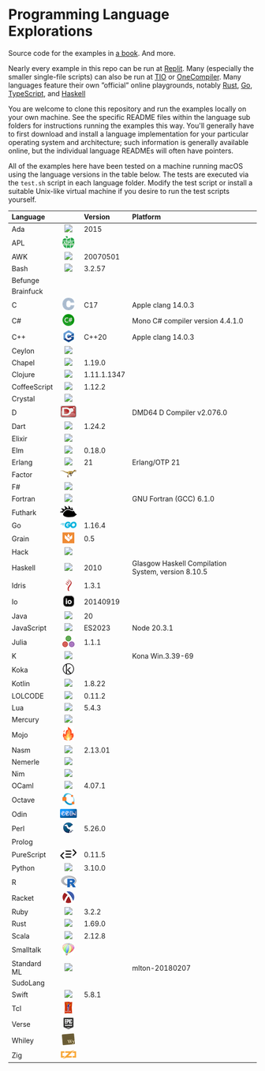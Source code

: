 # Programming Language Explorations

Source code for the examples in [a book](https://rtoal.github.io/ple). And more.

Nearly every example in this repo can be run at [Replit](https://replit.com). Many
(especially the smaller single-file scripts) can also be run at [TIO](https://tio.run)
or [OneCompiler](https://onecompiler.com/). Many languages feature their own
”official” online playgrounds, notably [Rust](https://play.rust-lang.org/),
[Go](https://play.golang.com/), [TypeScript](https://www.typescriptlang.org/play),
and [Haskell](https://play.haskell.org/)

You are welcome to clone this repository and run the examples locally on your own
machine. See the specific README files within the language sub folders for instructions
running the examples this way. You'll generally have to first download and install a
language implementation for your particular operating system and architecture; such
information is generally available online, but the individual language READMEs will
often have pointers.

All of the examples here have been tested on a machine running macOS using the
language versions in the table below. The tests are executed via the `test.sh`
script in each language folder. Modify the test script or install a suitable
Unix-like virtual machine if you desire to run the test scripts yourself.

| **Language** |                                              | **Version** | **Platform**                                       |
| :----------- | :------------------------------------------: | :---------- | :------------------------------------------------- |
| Ada          |     ![](docs/resources/ada-logo-24.png)      | 2015        |                                                    |
| APL          |     ![](docs/resources/apl-logo-24.png)      |             |                                                    |
| AWK          |     ![](docs/resources/awk-logo-24.png)      | 20070501    |                                                    |
| Bash         |     ![](docs/resources/bash-logo-24.png)     | 3.2.57      |                                                    |
| Befunge      |                                              |             |                                                    |
| Brainfuck    |                                              |             |                                                    |
| C            |      ![](docs/resources/c-logo-24.png)       | C17         | Apple clang 14.0.3                                 |
| C#           |    ![](docs/resources/csharp-logo-24.png)    |             | Mono C# compiler version 4.4.1.0                   |
| C++          |     ![](docs/resources/cpp-logo-24.png)      | C++20       | Apple clang 14.0.3                                 |
| Ceylon       |    ![](docs/resources/ceylon-logo-24.png)    |             |                                                    |
| Chapel       |    ![](docs/resources/chapel-logo-24.png)    | 1.19.0      |                                                    |
| Clojure      |   ![](docs/resources/clojure-logo-24.png)    | 1.11.1.1347 |                                                    |
| CoffeeScript | ![](docs/resources/coffeescript-logo-24.png) | 1.12.2      |                                                    |
| Crystal      |   ![](docs/resources/crystal-logo-24.png)    |             |                                                    |
| D            |      ![](docs/resources/d-logo-24.png)       |             | DMD64 D Compiler v2.076.0                          |
| Dart         |     ![](docs/resources/dart-logo-24.png)     | 1.24.2      |                                                    |
| Elixir       |    ![](docs/resources/elixir-logo-24.png)    |             |                                                    |
| Elm          |     ![](docs/resources/elm-logo-24.png)      | 0.18.0      |                                                    |
| Erlang       |    ![](docs/resources/erlang-logo-24.png)    | 21          | Erlang/OTP 21                                      |
| Factor       |    ![](docs/resources/factor-logo-24.png)    |             |                                                    |
| F#           |    ![](docs/resources/fsharp-logo-24.png)    |             |                                                    |
| Fortran      |    ![](docs/resources/erlang-logo-24.png)    |             | GNU Fortran (GCC) 6.1.0                            |
| Futhark      |   ![](docs/resources/futhark-logo-24.png)    |             |                                                    |
| Go           |      ![](docs/resources/go-logo-24.png)      | 1.16.4      |                                                    |
| Grain        |    ![](docs/resources/grain-logo-24.png)     | 0.5         |                                                    |
| Hack         |     ![](docs/resources/hack-logo-24.png)     |             |                                                    |
| Haskell      |   ![](docs/resources/haskell-logo-24.png)    | 2010        | Glasgow Haskell Compilation System, version 8.10.5 |
| Idris        |    ![](docs/resources/idris-logo-24.png)     | 1.3.1       |                                                    |
| Io           |      ![](docs/resources/io-logo-24.png)      | 20140919    |                                                    |
| Java         |     ![](docs/resources/java-logo-24.png)     | 20          |                                                    |
| JavaScript   |  ![](docs/resources/javascriptlogo-24.png)   | ES2023      | Node 20.3.1                                        |
| Julia        |    ![](docs/resources/julia-logo-24.png)     | 1.1.1       |                                                    |
| K            |      ![](docs/resources/k-logo-24.png)       |             | Kona Win.3.39-69                                   |
| Koka         |     ![](docs/resources/koka-logo-24.png)     |             |                                                    |
| Kotlin       |    ![](docs/resources/kotlin-logo-24.png)    | 1.8.22      |                                                    |
| LOLCODE      |   ![](docs/resources/lolcode-logo-24.png)    | 0.11.2      |                                                    |
| Lua          |     ![](docs/resources/lua-logo-24.png)      | 5.4.3       |                                                    |
| Mercury      |   ![](docs/resources/mercury-logo-24.png)    |             |                                                    |
| Mojo         |     ![](docs/resources/mojo-logo-24.png)     |             |                                                    |
| Nasm         |     ![](docs/resources/nasm-logo-24.png)     | 2.13.01     |                                                    |
| Nemerle      |   ![](docs/resources/nemerle-logo-24.png)    |             |                                                    |
| Nim          |     ![](docs/resources/nim-logo-24.png)      |             |                                                    |
| OCaml        |    ![](docs/resources/ocaml-logo-24.png)     | 4.07.1      |                                                    |
| Octave       |    ![](docs/resources/octave-logo-24.png)    |             |                                                    |
| Odin         |     ![](docs/resources/odin-logo-24.png)     |             |                                                    |
| Perl         |     ![](docs/resources/perl-logo-24.png)     | 5.26.0      |                                                    |
| Prolog       |                                              |             |                                                    |
| PureScript   |  ![](docs/resources/purescript-logo-24.png)  | 0.11.5      |                                                    |
| Python       |    ![](docs/resources/python-logo-24.png)    | 3.10.0      |                                                    |
| R            |      ![](docs/resources/r-logo-24.png)       |             |                                                    |
| Racket       |    ![](docs/resources/racket-logo-24.png)    |             |                                                    |
| Ruby         |     ![](docs/resources/ruby-logo-24.png)     | 3.2.2       |                                                    |
| Rust         |     ![](docs/resources/rust-logo-24.png)     | 1.69.0      |                                                    |
| Scala        |    ![](docs/resources/scala-logo-24.png)     | 2.12.8      |                                                    |
| Smalltalk    |  ![](docs/resources/smalltalk-logo-24.png)   |             |                                                    |
| Standard ML  |     ![](docs/resources/sml-logo-24.png)      |             | mlton-20180207                                     |
| SudoLang     |                                              |             |                                                    |
| Swift        |    ![](docs/resources/swift-logo-24.png)     | 5.8.1       |                                                    |
| Tcl          |     ![](docs/resources/tcl-logo-24.png)      |             |                                                    |
| Verse        |    ![](docs/resources/verse-logo-24.png)     |             |                                                    |
| Whiley       |    ![](docs/resources/whiley-logo-24.png)    |             |                                                    |
| Zig          |     ![](docs/resources/zig-logo-24.png)      |             |                                                    |
